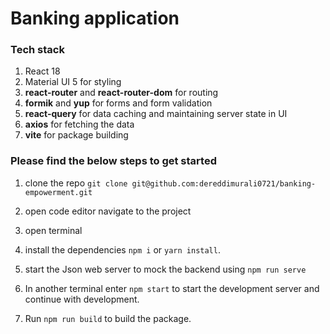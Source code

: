 # Banking application

### Tech stack

1. React 18
2. Material UI 5 for styling 
3. **react-router** and **react-router-dom** for routing
4. **formik** and **yup** for forms and form validation
5. **react-query** for data caching and maintaining server state in UI
6. **axios** for fetching the data 
7. **vite** for package building

### Please find the below steps to get started

1. clone the repo ```git clone git@github.com:dereddimurali0721/banking-empowerment.git```

2. open code editor navigate to the project
3. open terminal
4. install the dependencies ```npm i``` or ```yarn install```.
5. start the Json web server to mock the backend using ```npm run serve```
6. In another terminal enter ```npm start``` to start the development server and continue with development.
7. Run ```npm run build``` to build the package.